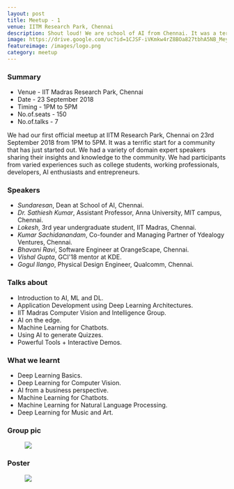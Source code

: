 ```yaml
---
layout: post
title: Meetup - 1
venue: IITM Research Park, Chennai
description: Shout loud! We are school of AI from Chennai. It was a terrific start for a community that has just started out. Expert speakers from different domains shared their experiences in AI.
image: https://drive.google.com/uc?id=1CJSF-iVKmkw4rZ8BOa827tbhA5NB_Mey
featureimage: /images/logo.png
category: meetup
---
```


### Summary 

* Venue - IIT Madras Research Park, Chennai
* Date - 23 September 2018
* Timing - 1PM to 5PM
* No.of.seats - 150
* No.of.talks - 7

We had our first official meetup at IITM Research Park, Chennai on 23rd September 2018 from 1PM to 5PM. It was a terrific start for a community that has just started out. We had a variety of domain expert speakers sharing their insights and knowledge to the community. We had participants from varied experiences such as college students, working professionals, developers, AI enthusiasts and entrepreneurs.

### Speakers 

* *Sundaresan*, Dean at School of AI, Chennai.
* *Dr. Sathiesh Kumar*, Assistant Professor, Anna University, MIT campus, Chennai.
* *Lokesh*, 3rd year undergraduate student, IIT Madras, Chennai.
* *Kumar Sachidanandam*, Co-founder and Managing Partner of Ydealogy Ventures, Chennai.
* *Bhavani Ravi*, Software Engineer at OrangeScape, Chennai.
* *Vishal Gupta*, GCI'18 mentor at KDE.
* *Gogul Ilango*, Physical Design Engineer, Qualcomm, Chennai.

### Talks about
* Introduction to AI, ML and DL.
* Application Development using Deep Learning Architectures.
* IIT Madras Computer Vision and Intelligence Group.
* AI on the edge.
* Machine Learning for Chatbots.
* Using AI to generate Quizzes.
* Powerful Tools + Interactive Demos.

### What we learnt
* Deep Learning Basics.
* Deep Learning for Computer Vision.
* AI from a business perspective.
* Machine Learning for Chatbots.
* Machine Learning for Natural Language Processing.
* Deep Learning for Music and Art.

### Group pic

<figure>
  <img src="https://drive.google.com/uc?id=1sRxoJ3Yi6ssPYDStW76LyD9K0UytEeqR" class="typical-image" />
</figure>

### Poster

<figure>
  <img src="https://drive.google.com/uc?id=1CJSF-iVKmkw4rZ8BOa827tbhA5NB_Mey" class="typical-image" />
</figure>